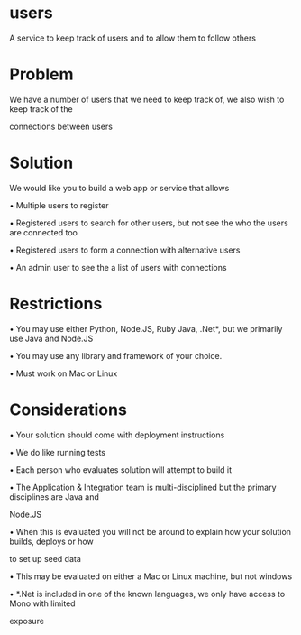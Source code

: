 # users
A service to keep track of users and to allow them to follow others

# Problem

We have a number of users that we need to keep track of, we also wish to keep track of the 

connections between users

# Solution

We would like you to build a web app or service that allows

• Multiple users to register

• Registered users to search for other users, but not see the who the users are connected too

• Registered users to form a connection with alternative users

• An admin user to see the a list of users with connections

# Restrictions

• You may use either Python, Node.JS, Ruby Java, .Net*, but we primarily use Java and Node.JS

• You may use any library and framework of your choice. 

• Must work on Mac or Linux

# Considerations

• Your solution should come with deployment instructions

• We do like running tests

• Each person who evaluates solution will attempt to build it

• The Application & Integration team is multi-disciplined but the primary disciplines are Java and 

Node.JS

• When this is evaluated you will not be around to explain how your solution builds, deploys or how 

to set up seed data

• This may be evaluated on either a Mac or Linux machine, but not windows

• *.Net is included in one of the known languages, we only have access to Mono with limited 

exposure
